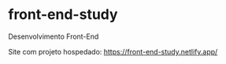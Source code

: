 # front-end-study
Desenvolvimento Front-End

Site com projeto hospedado: https://front-end-study.netlify.app/
